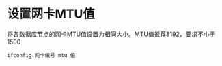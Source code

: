 # 设置网卡MTU值<a name="ZH-CN_TOPIC_0251900894"></a>

将各数据库节点的网卡MTU值设置为相同大小。MTU值推荐8192，要求不小于1500

```
ifconfig 网卡编号 mtu 值
```


